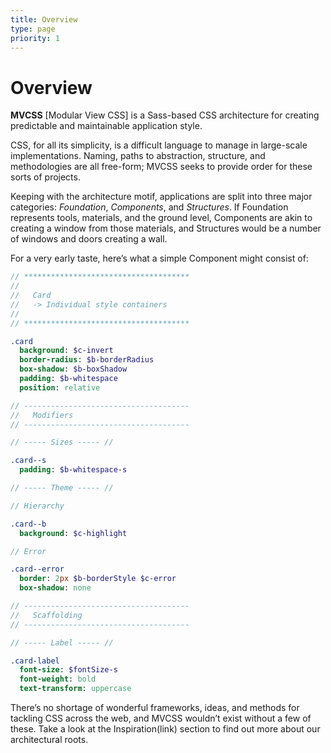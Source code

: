 ```yaml
---
title: Overview
type: page
priority: 1
---
```


Overview
========

**MVCSS** [Modular View CSS] is a Sass-based CSS architecture for creating predictable and maintainable application style.

CSS, for all its simplicity, is a difficult language to manage in large-scale implementations. Naming, paths to abstraction, structure, and methodologies are all free-form; MVCSS seeks to provide order for these sorts of projects.

Keeping with the architecture motif, applications are split into three major categories: *Foundation*, *Components*, and *Structures*. If Foundation represents tools, materials, and the ground level, Components are akin to creating a window from those materials, and Structures would be a number of windows and doors creating a wall.

<!-- Nicktique: not something we need for the initial launch of v4, but something visual here would really help drive the main structure point home. An illustrated diagram of the foundation -> component -> structure setup, perhaps. -->

For a very early taste, here’s what a simple Component might consist of:

<!-- Nicktique: we should pare this example down a bit, and perhaps even remove the variables. The structure is the most important part, so we want as few surprises as possible. -->

```sass
// *************************************
//
//   Card
//   -> Individual style containers
//
// *************************************

.card
  background: $c-invert
  border-radius: $b-borderRadius
  box-shadow: $b-boxShadow
  padding: $b-whitespace
  position: relative

// -------------------------------------
//   Modifiers
// -------------------------------------

// ----- Sizes ----- //

.card--s
  padding: $b-whitespace-s

// ----- Theme ----- //

// Hierarchy

.card--b
  background: $c-highlight

// Error

.card--error
  border: 2px $b-borderStyle $c-error
  box-shadow: none

// -------------------------------------
//   Scaffolding
// -------------------------------------

// ----- Label ----- //

.card-label
  font-size: $fontSize-s
  font-weight: bold
  text-transform: uppercase
```

There’s no shortage of wonderful frameworks, ideas, and methods for tackling CSS across the web, and MVCSS wouldn’t exist without a few of these. Take a look at the Inspiration(link) section to find out more about our architectural roots.
